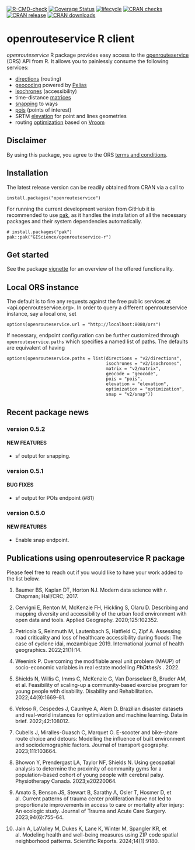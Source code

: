 <!-- README.md is generated from README.Rmd. Please edit that file -->
<!-- badges: start -->

[![R-CMD-check](https://github.com/GIScience/openrouteservice-r/actions/workflows/R-CMD-check.yaml/badge.svg)](https://github.com/GIScience/openrouteservice-r/actions/workflows/R-CMD-check.yaml)
[![Coverage
Status](https://img.shields.io/codecov/c/github/GIScience/openrouteservice-r/master.svg)](https://app.codecov.io/github/GIScience/openrouteservice-r?branch=master)
[![lifecycle](https://lifecycle.r-lib.org/articles/figures/lifecycle-stable.svg)](https://lifecycle.r-lib.org/articles/stages.html#stable)
[![CRAN
checks](https://badges.cranchecks.info/summary/openrouteservice.svg)](https://cran.r-project.org/web/checks/check_results_openrouteservice.html)
[![CRAN
release](https://www.r-pkg.org/badges/version-ago/openrouteservice)](https://cran.r-project.org/package=openrouteservice)
[![CRAN
downloads](http://cranlogs.r-pkg.org/badges/grand-total/openrouteservice)](http://cranlogs.r-pkg.org/badges/grand-total/openrouteservice)
<!-- badges: end -->

# openrouteservice R client

*openrouteservice* R package provides easy access to the
[openrouteservice](https://openrouteservice.org) (ORS) API from R. It
allows you to painlessly consume the following services:

-   [directions](https://openrouteservice.org/dev/#/api-docs/v2/directions/%7Bprofile%7D/post)
    (routing)
-   [geocoding](https://openrouteservice.org/dev/#/api-docs/geocode)
    powered by [Pelias](https://pelias.io)
-   [isochrones](https://openrouteservice.org/dev/#/api-docs/v2/isochrones/%7Bprofile%7D/post)
    (accessibility)
-   time-distance
    [matrices](https://openrouteservice.org/dev/#/api-docs/v2/matrix/%7Bprofile%7D/post)
-   [snapping](https://openrouteservice.org/dev/#/api-docs/v2/snap/%7Bprofile%7D/post)
    to ways
-   [pois](https://openrouteservice.org/dev/#/api-docs/pois/post)
    (points of interest)
-   SRTM
    [elevation](https://openrouteservice.org/dev/#/api-docs/elevation)
    for point and lines geometries
-   routing
    [optimization](https://openrouteservice.org/dev/#/api-docs/optimization/post)
    based on [Vroom](http://vroom-project.org/)

## Disclaimer

By using this package, you agree to the ORS [terms and
conditions](https://openrouteservice.org/terms-of-service/).

## Installation

The latest release version can be readily obtained from CRAN via a call
to

    install.packages("openrouteservice")

For running the current development version from GitHub it is
recommended to use [pak](https://CRAN.R-project.org/package=pak), as it
handles the installation of all the necessary packages and their system
dependencies automatically.

    # install.packages("pak")
    pak::pak("GIScience/openrouteservice-r")

## Get started

See the package
[vignette](https://giscience.github.io/openrouteservice-r/articles/openrouteservice.html)
for an overview of the offered functionality.

## Local ORS instance

The default is to fire any requests against the free public services at
&lt;api.openrouteservice.org&gt;. In order to query a different
openrouteservice instance, say a local one, set

    options(openrouteservice.url = "http://localhost:8080/ors")

If necessary, endpoint configuration can be further customized through
`openrouteservice.paths` which specifies a named list of paths. The
defaults are equivalent of having

    options(openrouteservice.paths = list(directions = "v2/directions",
                                          isochrones = "v2/isochrones",
                                          matrix = "v2/matrix",
                                          geocode = "geocode",
                                          pois = "pois",
                                          elevation = "elevation",
                                          optimization = "optimization",
                                          snap = "v2/snap"))

## Recent package news

### version 0.5.2

#### NEW FEATURES

-   sf output for snapping.

### version 0.5.1

#### BUG FIXES

-   sf output for POIs endpoint (#81)

### version 0.5.0

#### NEW FEATURES

-   Enable snap endpoint.

## Publications using openrouteservice R package

Please feel free to reach out if you would like to have your work added
to the list below.

1.  Baumer BS, Kaplan DT, Horton NJ. Modern data science with r.
    Chapman; Hall/CRC; 2017.

2.  Cervigni E, Renton M, McKenzie FH, Hickling S, Olaru D. Describing
    and mapping diversity and accessibility of the urban food
    environment with open data and tools. Applied Geography.
    2020;125:102352.

3.  Petricola S, Reinmuth M, Lautenbach S, Hatfield C, Zipf A. Assessing
    road criticality and loss of healthcare accessibility during floods:
    The case of cyclone idai, mozambique 2019. International journal of
    health geographics. 2022;21(1):14.

4.  Weenink P. Overcoming the modifiable areal unit problem (MAUP) of
    socio-economic variables in real estate modelling
    *P**h**D**t**h**e**s**i**s*
    . 2022.

5.  Shields N, Willis C, Imms C, McKenzie G, Van Dorsselaer B, Bruder
    AM, et al. Feasibility of scaling-up a community-based exercise
    program for young people with disability. Disability and
    Rehabilitation. 2022;44(9):1669–81.

6.  Veloso R, Cespedes J, Caunhye A, Alem D. Brazilian disaster datasets
    and real-world instances for optimization and machine learning. Data
    in brief. 2022;42:108012. </span>

7.  Cubells J, Miralles-Guasch C, Marquet O. E-scooter and bike-share
    route choice and detours: Modelling the influence of built
    environment and sociodemographic factors. Journal of transport
    geography. 2023;111:103664.

8.  Bhowon Y, Prendergast LA, Taylor NF, Shields N. Using geospatial
    analysis to determine the proximity of community gyms for a
    population-based cohort of young people with cerebral palsy.
    Physiotherapy Canada. 2023;e20220064.

9.  Amato S, Benson JS, Stewart B, Sarathy A, Osler T, Hosmer D, et
    al. Current patterns of trauma center proliferation have not led to
    proportionate improvements in access to care or mortality after
    injury: An ecologic study. Journal of Trauma and Acute Care Surgery.
    2023;94(6):755–64.

10. Jain A, LaValley M, Dukes K, Lane K, Winter M, Spangler KR, et
    al. Modeling health and well-being measures using ZIP code spatial
    neighborhood patterns. Scientific Reports. 2024;14(1):9180.

